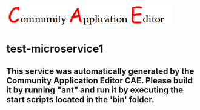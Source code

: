 ![CAE](https://github.com/cae-test/application-test-application1/blob/master/microservice-test-microservice1/img/logo.png)  

test-microservice1
===================


This service was automatically generated by the Community Application Editor CAE. Please build it by running "ant" and run it by executing the start scripts located in the 'bin' folder.
---------------
